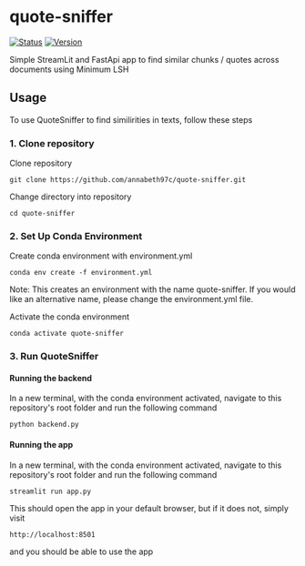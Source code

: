 # quote-sniffer

[![Status](https://img.shields.io/badge/status-in%20development-orange.svg)](https://github.com/annabeth97c/quote-sniffer) [![Version](https://img.shields.io/badge/version-v0.0.1-blue.svg)](https://github.com/annabeth97c/quote-sniffer)

Simple StreamLit and FastApi app to find similar chunks / quotes across documents using Minimum LSH

## Usage

To use QuoteSniffer to find similirities in texts, follow these steps

### 1. Clone repository

Clone repository
```
git clone https://github.com/annabeth97c/quote-sniffer.git
```

Change directory into repository

```
cd quote-sniffer
```

### 2. Set Up Conda Environment

Create conda environment with environment.yml
```
conda env create -f environment.yml
```

Note: This creates an environment with the name quote-sniffer. If you would like an alternative name, please change the environment.yml file.

Activate the conda environment

```
conda activate quote-sniffer
```

### 3. Run QuoteSniffer

#### Running the backend

In a new terminal, with the conda environment activated, navigate to this repository's root folder and run the following command

```
python backend.py
```

#### Running the app

In a new terminal, with the conda environment activated, navigate to this repository's root folder and run the following command

```
streamlit run app.py
```

This should open the app in your default browser, but if it does not, simply visit 

```
http://localhost:8501
```

and you should be able to use the app
